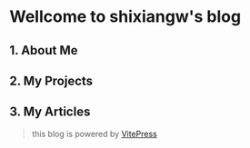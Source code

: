 # Wellcome to shixiangw's blog



## 1. About Me
## 2. My Projects
## 3. My Articles






> this blog is powered by [VitePress](https://vitepress.dev/zh/guide/what-is-vitepress)


